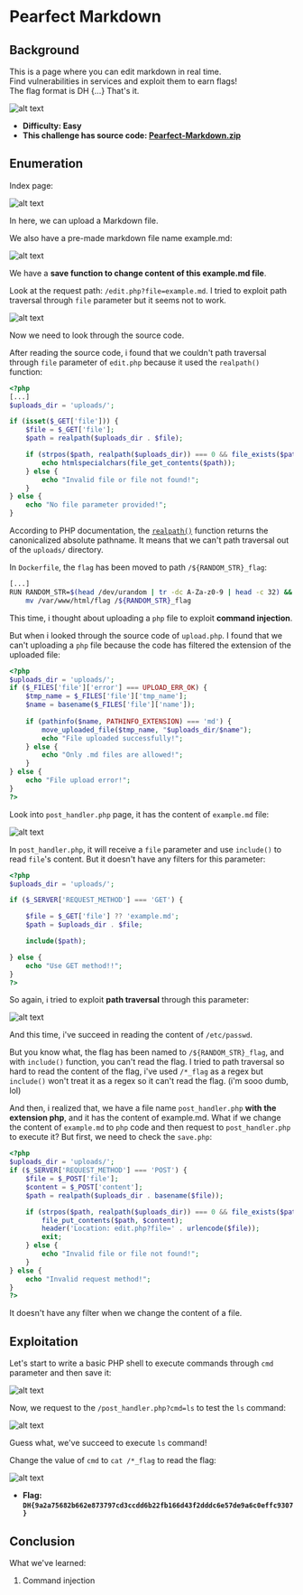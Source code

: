 # Pearfect Markdown

## Background

This is a page where you can edit markdown in real time.<br>
Find vulnerabilities in services and exploit them to earn flags!<br>
The flag format is DH {...} That's it.<br>

![alt text](https://raw.githubusercontent.com/vodanh1903/CTF-Writeups/refs/heads/main/Dreamhack-CTF-Season-7-Round-3/images/image.png)

- **Difficulty: Easy**
- **This challenge has source code: [Pearfect-Markdown.zip](https://github.com/vodanh1903/CTF-Writeups/blob/main/Dreamhack-CTF-Season-7-Round-3/Web/Pearfect-Markdown/Pearfect-Markdown.zip)**

## Enumeration

Index page:

![alt text](https://raw.githubusercontent.com/vodanh1903/CTF-Writeups/refs/heads/main/Dreamhack-CTF-Season-7-Round-3/images/image%201.png)

In here, we can upload a Markdown file.

We also have a pre-made markdown file name example.md:

![alt text](https://raw.githubusercontent.com/vodanh1903/CTF-Writeups/refs/heads/main/Dreamhack-CTF-Season-7-Round-3/images/image%202.png)

We have a **save function to change content of this example.md file**.

Look at the request path: `/edit.php?file=example.md`. I tried to exploit path traversal through `file` parameter but it seems not to work.

![alt text](https://raw.githubusercontent.com/vodanh1903/CTF-Writeups/refs/heads/main/Dreamhack-CTF-Season-7-Round-3/images/image%203.png)

Now we need to look through the source code.

After reading the source code, i found that we couldn't path traversal through `file` parameter of `edit.php` because it used the `realpath()` function:

```php
<?php
[...]
$uploads_dir = 'uploads/';

if (isset($_GET['file'])) {
    $file = $_GET['file'];
    $path = realpath($uploads_dir . $file);

    if (strpos($path, realpath($uploads_dir)) === 0 && file_exists($path)) {
        echo htmlspecialchars(file_get_contents($path));
    } else {
        echo "Invalid file or file not found!";
    }
} else {
    echo "No file parameter provided!";
}
```

According to PHP documentation, the [`realpath()`](https://www.php.net/manual/en/function.realpath.php) function returns the canonicalized absolute pathname. It means that we can't path traversal out of the `uploads/` directory.

In `Dockerfile`, the `flag` has been moved to path `/${RANDOM_STR}_flag`:

```bash
[...]
RUN RANDOM_STR=$(head /dev/urandom | tr -dc A-Za-z0-9 | head -c 32) && \
    mv /var/www/html/flag /${RANDOM_STR}_flag
```

This time, i thought about uploading a `php` file to exploit **command injection**.

But when i looked through the source code of `upload.php`. I found that we can't uploading a `php` file because the code has filtered the extension of the uploaded file:

```php
<?php
$uploads_dir = 'uploads/';
if ($_FILES['file']['error'] === UPLOAD_ERR_OK) {
    $tmp_name = $_FILES['file']['tmp_name'];
    $name = basename($_FILES['file']['name']);
    
    if (pathinfo($name, PATHINFO_EXTENSION) === 'md') {
        move_uploaded_file($tmp_name, "$uploads_dir/$name");
        echo "File uploaded successfully!";
    } else {
        echo "Only .md files are allowed!";
    }
} else {
    echo "File upload error!";
}
?>
```

Look into `post_handler.php` page, it has the content of `example.md` file:

![alt text](https://raw.githubusercontent.com/vodanh1903/CTF-Writeups/refs/heads/main/Dreamhack-CTF-Season-7-Round-3/images/image%204.png)

In `post_handler.php`, it will receive a `file` parameter and use `include()` to read `file`'s content. But it doesn't have any filters for this parameter:

```php
<?php
$uploads_dir = 'uploads/';

if ($_SERVER['REQUEST_METHOD'] === 'GET') {

    $file = $_GET['file'] ?? 'example.md';
    $path = $uploads_dir . $file; 

    include($path);

} else {
    echo "Use GET method!!";
}
?>
```

So again, i tried to exploit **path traversal** through this parameter:

![alt text](https://raw.githubusercontent.com/vodanh1903/CTF-Writeups/refs/heads/main/Dreamhack-CTF-Season-7-Round-3/images/image%205.png)

And this time, i've succeed in reading the content of `/etc/passwd`.

But you know what, the flag has been named to `/${RANDOM_STR}_flag`, and with `include()` function, you can't read the flag. I tried to path traversal so hard to read the content of the flag, i've used `/*_flag` as a regex but `include()` won't treat it as a regex so it can't read the flag. (i'm sooo dumb, lol)

And then, i realized that, we have a file name `post_handler.php` **with the extension php**, and it has the content of example.md. What if we change the content of `example.md` to `php` code and then request to `post_handler.php` to execute it? But first, we need to check the `save.php`:

```php
<?php
$uploads_dir = 'uploads/';
if ($_SERVER['REQUEST_METHOD'] === 'POST') {
    $file = $_POST['file'];
    $content = $_POST['content'];
    $path = realpath($uploads_dir . basename($file));

    if (strpos($path, realpath($uploads_dir)) === 0 && file_exists($path)) {
        file_put_contents($path, $content);
        header('Location: edit.php?file=' . urlencode($file));
        exit;
    } else {
        echo "Invalid file or file not found!";
    }
} else {
    echo "Invalid request method!";
}
?>
```

It doesn't have any filter when we change the content of a file.

## Exploitation

Let's start to write a basic PHP shell to execute commands through `cmd` parameter and then save it:

![alt text](https://raw.githubusercontent.com/vodanh1903/CTF-Writeups/refs/heads/main/Dreamhack-CTF-Season-7-Round-3/images/image%206.png)

Now, we request to the `/post_handler.php?cmd=ls` to test the `ls` command:

![alt text](https://raw.githubusercontent.com/vodanh1903/CTF-Writeups/refs/heads/main/Dreamhack-CTF-Season-7-Round-3/images/image%207.png)

Guess what, we've succeed to execute `ls` command!

Change the value of `cmd` to `cat /*_flag` to read the flag:

![alt text](https://raw.githubusercontent.com/vodanh1903/CTF-Writeups/refs/heads/main/Dreamhack-CTF-Season-7-Round-3/images/image%208.png)

- **Flag: `DH{9a2a75682b662e873797cd3ccdd6b22fb166d43f2dddc6e57de9a6c0effc9307}`**

## Conclusion

What we've learned:

1. Command injection